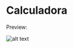 # Calculadora

Preview:

![alt text](https://raw.githubusercontent.com/username/projectname/branch/path/to/img.png)
